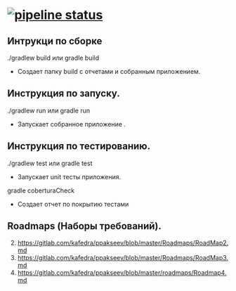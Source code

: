 [![pipeline status](https://gitlab.com/kafedra/ppakseev/badges/master/pipeline.svg)](https://gitlab.com/kafedra/ppakseev/commits/master)
=============
Интрукци по сборке
-------------
./gradlew build
или
gradle build
- Создает папку build с отчетами и собранным приложением. 

Инструкция по запуску.
-------------
./gradlew run или gradle run 
- Запускает собранное приложение .

Инструкция по тестированию.
-------------
./gradlew test или gradle test
- Запускает unit тесты приложения. 

gradle coberturaCheck 
- Создает отчет по покрытию тестами

Roadmaps (Наборы требований).
-------------
2. https://gitlab.com/kafedra/ppakseev/blob/master/Roadmaps/RoadMap2.md
3. https://gitlab.com/kafedra/ppakseev/blob/master/Roadmaps/RoadMap3.md
4. https://gitlab.com/kafedra/ppakseev/blob/master/roadmaps/Roadmap4.md